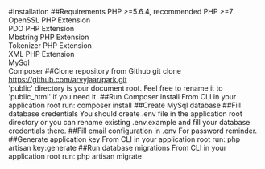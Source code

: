 #Installation
##Requirements
PHP >=5.6.4, recommended PHP >=7  
OpenSSL PHP Extension  
PDO PHP Extension  
Mbstring PHP Extension  
Tokenizer PHP Extension  
XML PHP Extension  
MySql  
Composer 
##Clone repository from Github
git clone https://github.com/arvyjaar/park.git  
'public' directory is your document root. Feel free to rename it to 'public_html' if you need it. 
##Run Composer install
From CLI in your application root run: composer install
##Create MySql database
##Fill database credentials
You should create .env file in the application root directory or you can rename existing .env.example and fill your database credentials there.
##Fill email configuration in .env
For password reminder.
##Generate application key
From CLI in your application root run: php artisan key:generate
##Run database migrations
From CLI in your application root run: php artisan migrate 
  
 